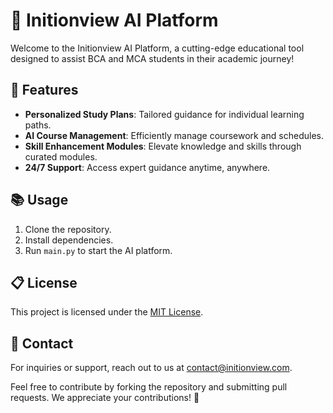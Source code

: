 # 🤖 Initionview AI Platform

Welcome to the Initionview AI Platform, a cutting-edge educational tool designed to assist BCA and MCA students in their academic journey!

## 🚀 Features

- **Personalized Study Plans**: Tailored guidance for individual learning paths.
- **AI Course Management**: Efficiently manage coursework and schedules.
- **Skill Enhancement Modules**: Elevate knowledge and skills through curated modules.
- **24/7 Support**: Access expert guidance anytime, anywhere.

## 📚 Usage

1. Clone the repository.
2. Install dependencies.
3. Run `main.py` to start the AI platform.

## 📋 License

This project is licensed under the [MIT License](LICENSE).

## 📧 Contact

For inquiries or support, reach out to us at [contact@initionview.com](mailto:contact@initionview.com).

Feel free to contribute by forking the repository and submitting pull requests. We appreciate your contributions! 🙌
